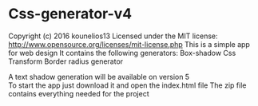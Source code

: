 # Css-generator-v4
Copyright (c) 2016 kounelios13
Licensed under the MIT license:
http://www.opensource.org/licenses/mit-license.php
This is a simple app for web design
It contains the following generators:
    Box-shadow
    Css Transform
    Border radius generator

A text shadow generation will be available on version 5   
To start the app just download it and open the index.html file
The zip file contains everything needed for the project    
